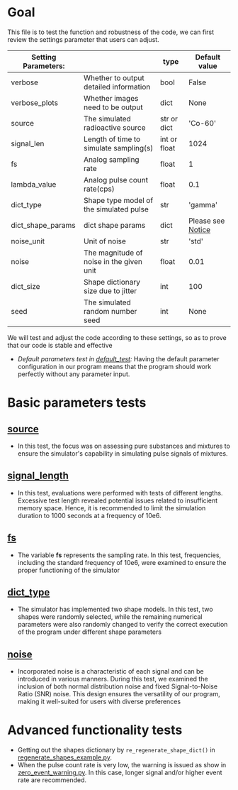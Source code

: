# Goal
This file is to test the function and robustness of the code, we can first review the settings parameter that users can adjust.
 
|**Setting Parameters:**||type|Default value|
| --- | -----------|-----------|-----------|
| verbose   | Whether to output detailed information   |bool|False |
| verbose_plots   | Whether images need to be output   |dict|None|
| source   | The simulated radioactive source   |str or dict |'Co-60' |
| signal_len   | Length of time to simulate sampling(s)   |int or float|1024|
| fs   | Analog sampling rate   |float |1 |
| lambda_value   | Analog pulse count rate(cps)   |float|0.1|
| dict_type    | Shape type model of the simulated pulse   |str|'gamma'|
| dict_shape_params   | dict shape params   |dict|Please see [Notice](/README.md#notice)|
| noise_unit   | Unit of noise   |str|'std'|
| noise   | The magnitude of noise in the given unit   |float|0.01|
| dict_size   | Shape dictionary size due to jitter   | int|100 |
| seed   | The simulated random number seed   |int|None|

 We will test and adjust the code according to these settings, so as to prove that our code is stable and effective
* *Default parameters test in [default_test](default_test.ipynb):* Having the default parameter configuration in our program means that the program should work perfectly without any parameter input. 

# Basic parameters tests

## [source](source.ipynb)

* In this test, the focus was on assessing pure substances and mixtures to ensure the simulator's capability in simulating pulse signals of mixtures.
  
## [signal_length](signal_length.ipynb)

* In this test, evaluations were performed with tests of different lengths. Excessive test length revealed potential issues related to insufficient memory space. Hence, it is recommended to limit the simulation duration to 1000 seconds at a frequency of 10e6.

## [fs](fs.ipynb)

* The variable **fs** represents the sampling rate. In this test, frequencies, including the standard frequency of 10e6, were examined to ensure the proper functioning of the simulator



## [dict_type](Pulse_shape.ipynb)

* The simulator has implemented two shape models. In this test, two shapes were randomly selected, while the remaining numerical parameters were also randomly changed to verify the correct execution of the program under different shape parameters


## [noise](noise.ipynb)

* Incorporated noise is a characteristic of each signal and can be introduced in various manners. During this test, we examined the inclusion of both normal distribution noise and fixed Signal-to-Noise Ratio (SNR) noise. This design ensures the versatility of our program, making it well-suited for users with diverse preferences

# Advanced functionality tests
* Getting out the shapes dictionary by `re_regenerate_shape_dict()` in [regenerate_shapes_example.py](regenerate_shapes_example.py).
* When the pulse count rate is very low, the warning is issued as show in [zero_event_warning.py](zero_event_warning.py). In this case, longer signal and/or higher event rate are recommended.
  

